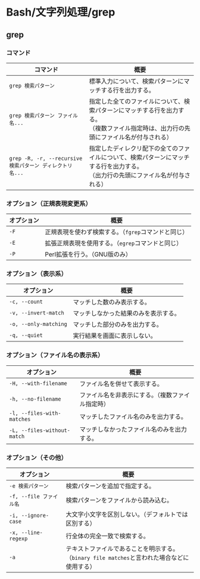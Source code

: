 # Bash/文字列処理/grep

## grep

### コマンド

| コマンド                                                  | 概要                                                         |
| --------------------------------------------------------- | ------------------------------------------------------------ |
| `grep 検索パターン`                                       | 標準入力について、検索パターンにマッチする行を出力する。     |
| `grep 検索パターン ファイル名...`                         | 指定した全てのファイルについて、検索パターンにマッチする行を出力する。<br />（複数ファイル指定時は、出力行の先頭にファイル名が付与される） |
| `grep -R, -r, --recursive 検索パターン ディレクトリ名...` | 指定したディレクリ配下の全てのファイルについて、検索パターンにマッチする行を出力する。<br />（出力行の先頭にファイル名が付与される） |

### オプション（正規表現変更系）

| オプション | 概要                                                |
| ---------- | --------------------------------------------------- |
| `-F`       | 正規表現を使わず検索する。（`fgrep`コマンドと同じ） |
| `-E`       | 拡張正規表現を使用する。（`egrep`コマンドと同じ）   |
| `-P`       | Perl拡張を行う。（GNU版のみ）                       |

### オプション（表示系）

| オプション            | 概要                                 |
| --------------------- | ------------------------------------ |
| `-c, --count`         | マッチした数のみ表示する。           |
| `-v, --invert-match`  | マッチしなかった結果のみを表示する。 |
| `-o, --only-matching` | マッチした部分のみを出力する。       |
| `-q, --quiet`         | 実行結果を画面に表示しない。         |

### オプション（ファイル名の表示系）

| オプション                  | 概要                                             |
| --------------------------- | ------------------------------------------------ |
| `-H, --with-filename`       | ファイル名を併せて表示する。                     |
| `-h, --no-filename`         | ファイル名を非表示にする。（複数ファイル指定時） |
| `-l, --files-with-matches`  | マッチしたファイル名のみを出力する。             |
| `-L, --files-without-match` | マッチしなかったファイル名のみを出力する。       |

### オプション（その他）

| オプション              | 概要                                                         |
| ----------------------- | ------------------------------------------------------------ |
| `-e 検索パターン`       | 検索パターンを追加で指定する。                               |
| `-f, --file ファイル名` | 検索パターンをファイルから読み込む。                         |
| `-i, --ignore-case`     | 大文字小文字を区別しない。（デフォルトでは区別する）         |
| `-x, --line-regexp`     | 行全体の完全一致で検索する。                                 |
| `-a`                    | テキストファイルであることを明示する。<br />（`binary file matches`と言われた場合などに使用する） |
